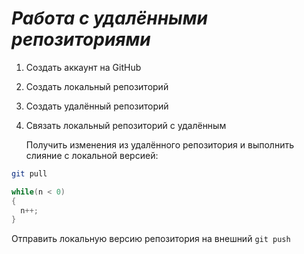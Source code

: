 # ***Работа с удалёнными репозиториями*** 

1. Создать аккаунт на GitHub
2. Создать локальный репозиторий
3. Создать удалённый репозиторий
4. Связать локальный репозиторий с удалённым

   Получить изменения из удалённого репозитория и выполнить слияние с локальной версией:
```bash
git pull
```
```C#
while(n < 0)
{
  n++;
}
```
Отправить локальную версию репозитория на внешний `git push `


